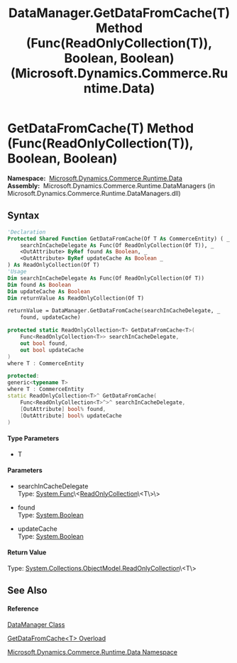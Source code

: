 ﻿---
title: DataManager.GetDataFromCache(T) Method (Func(ReadOnlyCollection(T)), Boolean, Boolean) (Microsoft.Dynamics.Commerce.Runtime.Data)
TOCTitle: GetDataFromCache(T) Method (Func(ReadOnlyCollection(T)), Boolean, Boolean)
ms:assetid: M:Microsoft.Dynamics.Commerce.Runtime.Data.DataManager.GetDataFromCache``1(System.Func{System.Collections.ObjectModel.ReadOnlyCollection{``0}},System.Boolean@,System.Boolean@)
ms:mtpsurl: https://technet.microsoft.com/en-us/library/Dn989143(v=AX.60)
ms:contentKeyID: 65319098
ms.date: 05/18/2015
mtps_version: v=AX.60
dev_langs:
- vb
- csharp
- c++
---

# GetDataFromCache(T) Method (Func(ReadOnlyCollection(T)), Boolean, Boolean)

**Namespace:**  [Microsoft.Dynamics.Commerce.Runtime.Data](microsoft-dynamics-commerce-runtime-data-namespace.md)  
**Assembly:**  Microsoft.Dynamics.Commerce.Runtime.DataManagers (in Microsoft.Dynamics.Commerce.Runtime.DataManagers.dll)

## Syntax

``` vb
'Declaration
Protected Shared Function GetDataFromCache(Of T As CommerceEntity) ( _
    searchInCacheDelegate As Func(Of ReadOnlyCollection(Of T)), _
    <OutAttribute> ByRef found As Boolean, _
    <OutAttribute> ByRef updateCache As Boolean _
) As ReadOnlyCollection(Of T)
'Usage
Dim searchInCacheDelegate As Func(Of ReadOnlyCollection(Of T))
Dim found As Boolean
Dim updateCache As Boolean
Dim returnValue As ReadOnlyCollection(Of T)

returnValue = DataManager.GetDataFromCache(searchInCacheDelegate, _
    found, updateCache)
```

``` csharp
protected static ReadOnlyCollection<T> GetDataFromCache<T>(
    Func<ReadOnlyCollection<T>> searchInCacheDelegate,
    out bool found,
    out bool updateCache
)
where T : CommerceEntity
```

``` c++
protected:
generic<typename T>
where T : CommerceEntity
static ReadOnlyCollection<T>^ GetDataFromCache(
    Func<ReadOnlyCollection<T>^>^ searchInCacheDelegate, 
    [OutAttribute] bool% found, 
    [OutAttribute] bool% updateCache
)
```

#### Type Parameters

  - T

#### Parameters

  - searchInCacheDelegate  
    Type: [System.Func](https://technet.microsoft.com/en-us/library/bb534960\(v=ax.60\))\<[ReadOnlyCollection](https://technet.microsoft.com/en-us/library/ms132474\(v=ax.60\))\<T\>\>  

<!-- end list -->

  - found  
    Type: [System.Boolean](https://technet.microsoft.com/en-us/library/a28wyd50\(v=ax.60\))  

<!-- end list -->

  - updateCache  
    Type: [System.Boolean](https://technet.microsoft.com/en-us/library/a28wyd50\(v=ax.60\))  

#### Return Value

Type: [System.Collections.ObjectModel.ReadOnlyCollection](https://technet.microsoft.com/en-us/library/ms132474\(v=ax.60\))\<T\>  

## See Also

#### Reference

[DataManager Class](datamanager-class-microsoft-dynamics-commerce-runtime-data.md)

[GetDataFromCache\<T\> Overload](datamanager-getdatafromcache-t-method-microsoft-dynamics-commerce-runtime-data.md)

[Microsoft.Dynamics.Commerce.Runtime.Data Namespace](microsoft-dynamics-commerce-runtime-data-namespace.md)

